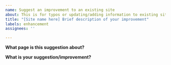 ```yaml
---
name: Suggest an improvement to an existing site
about: This is for typos or updating/adding information to existing sites
title: "[Site name here] Brief description of your improvement"
labels: enhancement
assignees: ''

---
```


**What page is this suggestion about?**

**What is your suggestion/improvement?**
